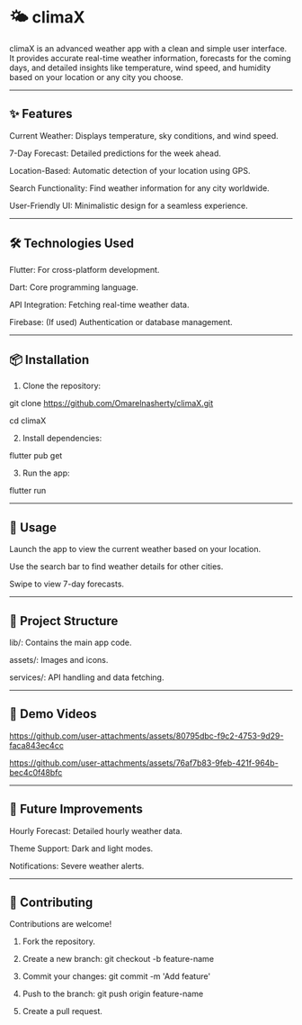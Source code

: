 

# 🌤️ climaX

climaX is an advanced weather app with a clean and simple user interface. It provides accurate real-time weather information, forecasts for the coming days, and detailed insights like temperature, wind speed, and humidity based on your location or any city you choose.


---

## ✨ Features

Current Weather: Displays temperature, sky conditions, and wind speed.

7-Day Forecast: Detailed predictions for the week ahead.

Location-Based: Automatic detection of your location using GPS.

Search Functionality: Find weather information for any city worldwide.

User-Friendly UI: Minimalistic design for a seamless experience.



---

## 🛠️ Technologies Used

Flutter: For cross-platform development.

Dart: Core programming language.

API Integration: Fetching real-time weather data.

Firebase: (If used) Authentication or database management.



---

## 📦 Installation

1. Clone the repository:

git clone https://github.com/Omarelnasherty/climaX.git

cd climaX


2. Install dependencies:

flutter pub get


3. Run the app:

flutter run




---

## 🚀 Usage

Launch the app to view the current weather based on your location.

Use the search bar to find weather details for other cities.

Swipe to view 7-day forecasts.



---

## 📂 Project Structure

lib/: Contains the main app code.

assets/: Images and icons.

services/: API handling and data fetching.



---

## 🎥 Demo Videos 



https://github.com/user-attachments/assets/80795dbc-f9c2-4753-9d29-faca843ec4cc    



https://github.com/user-attachments/assets/76af7b83-9feb-421f-964b-bec4c0f48bfc


---

## 📌 Future Improvements

Hourly Forecast: Detailed hourly weather data.

Theme Support: Dark and light modes.

Notifications: Severe weather alerts.



---

## 🤝 Contributing

Contributions are welcome!

1. Fork the repository.


2. Create a new branch: git checkout -b feature-name


3. Commit your changes: git commit -m 'Add feature'


4. Push to the branch: git push origin feature-name


5. Create a pull request.




